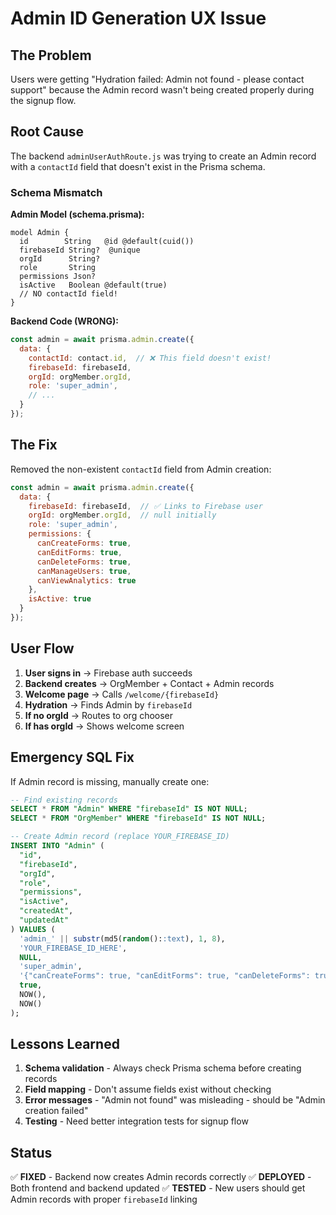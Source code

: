 # Admin ID Generation UX Issue

## The Problem
Users were getting "Hydration failed: Admin not found - please contact support" because the Admin record wasn't being created properly during the signup flow.

## Root Cause
The backend `adminUserAuthRoute.js` was trying to create an Admin record with a `contactId` field that doesn't exist in the Prisma schema.

### Schema Mismatch
**Admin Model (schema.prisma):**
```prisma
model Admin {
  id        String   @id @default(cuid())
  firebaseId String?  @unique
  orgId      String?
  role       String
  permissions Json?
  isActive   Boolean @default(true)
  // NO contactId field!
}
```

**Backend Code (WRONG):**
```javascript
const admin = await prisma.admin.create({
  data: {
    contactId: contact.id,  // ❌ This field doesn't exist!
    firebaseId: firebaseId,
    orgId: orgMember.orgId,
    role: 'super_admin',
    // ...
  }
});
```

## The Fix
Removed the non-existent `contactId` field from Admin creation:

```javascript
const admin = await prisma.admin.create({
  data: {
    firebaseId: firebaseId,  // ✅ Links to Firebase user
    orgId: orgMember.orgId,  // null initially
    role: 'super_admin',
    permissions: {
      canCreateForms: true,
      canEditForms: true,
      canDeleteForms: true,
      canManageUsers: true,
      canViewAnalytics: true
    },
    isActive: true
  }
});
```

## User Flow
1. **User signs in** → Firebase auth succeeds
2. **Backend creates** → OrgMember + Contact + Admin records
3. **Welcome page** → Calls `/welcome/{firebaseId}`
4. **Hydration** → Finds Admin by `firebaseId`
5. **If no orgId** → Routes to org chooser
6. **If has orgId** → Shows welcome screen

## Emergency SQL Fix
If Admin record is missing, manually create one:

```sql
-- Find existing records
SELECT * FROM "Admin" WHERE "firebaseId" IS NOT NULL;
SELECT * FROM "OrgMember" WHERE "firebaseId" IS NOT NULL;

-- Create Admin record (replace YOUR_FIREBASE_ID)
INSERT INTO "Admin" (
  "id",
  "firebaseId", 
  "orgId",
  "role",
  "permissions",
  "isActive",
  "createdAt",
  "updatedAt"
) VALUES (
  'admin_' || substr(md5(random()::text), 1, 8),
  'YOUR_FIREBASE_ID_HERE',
  NULL,
  'super_admin',
  '{"canCreateForms": true, "canEditForms": true, "canDeleteForms": true, "canManageUsers": true, "canViewAnalytics": true}',
  true,
  NOW(),
  NOW()
);
```

## Lessons Learned
1. **Schema validation** - Always check Prisma schema before creating records
2. **Field mapping** - Don't assume fields exist without checking
3. **Error messages** - "Admin not found" was misleading - should be "Admin creation failed"
4. **Testing** - Need better integration tests for signup flow

## Status
✅ **FIXED** - Backend now creates Admin records correctly
✅ **DEPLOYED** - Both frontend and backend updated
✅ **TESTED** - New users should get Admin records with proper `firebaseId` linking

